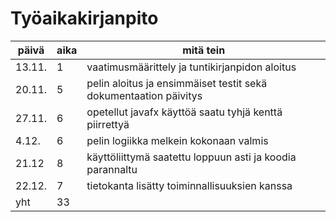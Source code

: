 # Työaikakirjanpito

päivä | aika | mitä tein
------|------|----------
13.11. | 1 | vaatimusmäärittely ja tuntikirjanpidon aloitus
20.11. | 5 | pelin aloitus ja ensimmäiset testit sekä dokumentaation päivitys
27.11. | 6 | opetellut javafx käyttöä saatu tyhjä kenttä piirrettyä
4.12. | 6 | pelin logiikka melkein kokonaan valmis
21.12 | 8 | käyttöliittymä saatettu loppuun asti ja koodia parannaltu
22.12. | 7 | tietokanta lisätty toiminnallisuuksien kanssa
yht | 33 |